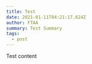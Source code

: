 ```yaml
---
title: Test
date: 2021-01-11T04:21:17.624Z
author: FTAA
summary: Test Summary
tags:
  - post
---
```

Test content